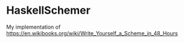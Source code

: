 # HaskellSchemer
My implementation of https://en.wikibooks.org/wiki/Write_Yourself_a_Scheme_in_48_Hours
